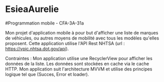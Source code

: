 # EsieaAurelie
#Programmation mobile - CFA-3A-31a

Mon projet d'application mobile à pour but d'afficher une liste de marques de véhicules, ou autres moyens de mobilité avec tous les modèles qu'elles proposent.
Cette application utilise l'API Rest NHTSA (url : https://vpic.nhtsa.dot.gov/api).

Contraintes : 
Mon application utilise une RecyclerView pour afficher les données de la liste.
Les données sont stockées en cache via le cache HTTP. 
Mon application suit l'architecture MVVM et utilise des principes logique tel que (Succes, Error et loader). 



